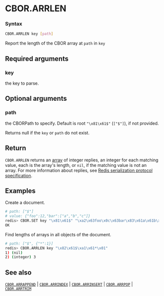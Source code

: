 # CBOR.ARRLEN

### Syntax
```bash
CBOR.ARRLEN key [path]
```

Report the length of the CBOR array at `path` in `key`

## Required arguments

### key
the key to parse.

## Optional arguments

### path
the CBORPath to specify. Default is root `"\x81\x61$"` (`["$"]`), if not provided. 

Returns null if the `key` or `path` do not exist.

## Return

`CBOR.ARRLEN` returns an [array](/docs/reference/protocol-spec/#resp-arrays) of integer replies, an integer for each matching value, each is the array's length, or `nil`, if the matching value is not an array.
For more information about replies, see [Redis serialization protocol specification](/docs/reference/protocol-spec). 

## Examples

Create a document.
```bash
# path: ["$"] 
# value: {"foo":12,"bar":["a","b","c"]}
redis> CBOR.SET key "\x81\x61$" "\xa2\x63foo\x0c\x63bar\x83\x61a\x61b\x61c"
OK
```

Find lengths of arrays in all objects of the document.
```bash
# path: ["$", {"*":1}] 
redis> CBOR.ARRLEN key "\x82\x61$\xa1\x61*\x01"
1) (nil)
2) (integer) 3
```

## See also

[`CBOR.ARRAPPEND`](cbor.arrappend.md) | [`CBOR.ARRINDEX`](cbor.arrindex.md) | [`CBOR.ARRINSERT`](cbor.arrinsert.md) | [`CBOR.ARRPOP`](cbor.arrpop.md) | [`CBOR.ARRTRIM`](cbor.arrtrim.md)